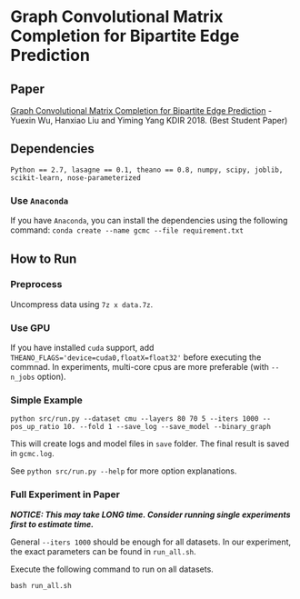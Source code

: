 # Graph Convolutional Matrix Completion for Bipartite Edge Prediction

## Paper
[Graph Convolutional Matrix Completion for Bipartite Edge Prediction](http://nyc.lti.cs.cmu.edu/yiming/Publications/wu-kdir18.pdf) - Yuexin Wu, Hanxiao Liu and Yiming Yang KDIR 2018. (Best Student Paper)

## Dependencies
```Python == 2.7, lasagne == 0.1, theano == 0.8, numpy, scipy, joblib, scikit-learn, nose-parameterized```

### Use `Anaconda`
If you have `Anaconda`, you can install the dependencies using the following command:
```conda create --name gcmc --file requirement.txt```

## How to Run

### Preprocess
Uncompress data using `7z x data.7z`.

### Use GPU
If you have installed `cuda` support, add `THEANO_FLAGS='device=cuda0,floatX=float32'` before executing the commnad. In experiments, multi-core cpus are more preferable (with `--n_jobs` option).

### Simple Example
```
python src/run.py --dataset cmu --layers 80 70 5 --iters 1000 --pos_up_ratio 10. --fold 1 --save_log --save_model --binary_graph
```
This will create logs and model files in `save` folder. The final result is saved in `gcmc.log`.

See `python src/run.py --help` for more option explanations.

### Full Experiment in Paper
***NOTICE: This may take LONG time. Consider running single experiments first to estimate time.***

General `--iters 1000` should be enough for all datasets. In our experiment, the exact parameters can be found in `run_all.sh`.

Execute the following command to run on all datasets.
```
bash run_all.sh
```
